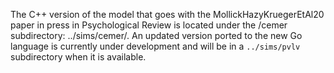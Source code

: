 The C++ version of the model that goes with the MollickHazyKruegerEtAl20 paper in press in Psychological Review is located under the /cemer subdirectory: ../sims/cemer/.  An updated version ported to the new Go language is currently under development and will be in a `../sims/pvlv` subdirectory when it is available.
